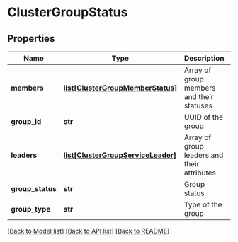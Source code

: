 # ClusterGroupStatus

## Properties
Name | Type | Description | Notes
------------ | ------------- | ------------- | -------------
**members** | [**list[ClusterGroupMemberStatus]**](ClusterGroupMemberStatus.md) | Array of group members and their statuses | [optional] 
**group_id** | **str** | UUID of the group | [optional] 
**leaders** | [**list[ClusterGroupServiceLeader]**](ClusterGroupServiceLeader.md) | Array of group leaders and their attributes | [optional] 
**group_status** | **str** | Group status | [optional] 
**group_type** | **str** | Type of the group | [optional] 

[[Back to Model list]](../README.md#documentation-for-models) [[Back to API list]](../README.md#documentation-for-api-endpoints) [[Back to README]](../README.md)

